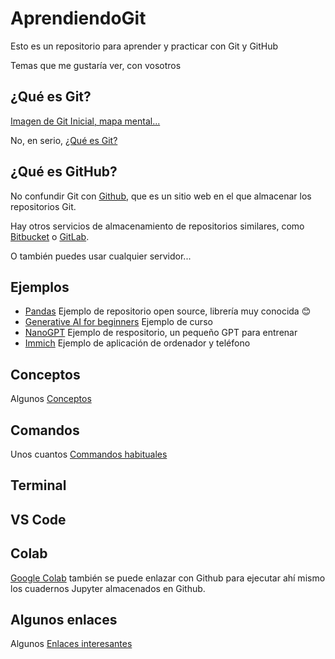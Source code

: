# AprendiendoGit

Esto es un repositorio para aprender y practicar con Git y GitHub

Temas que me gustaría ver, con vosotros

## ¿Qué es Git?

[Imagen de Git Inicial, mapa mental...](/Imgs/git_mind_map.jpg)

No, en serio, [¿Qué es Git?](./Docs/Git.md)

## ¿Qué es GitHub?

No confundir Git con [Github](https://github.com), que es un sitio web en el que almacenar los repositorios Git.

Hay otros servicios de almacenamiento de repositorios similares, como [Bitbucket](https://www.atlassian.com/software/bitbucket) o [GitLab](https://about.gitlab.com).

O también puedes usar cualquier servidor...

## Ejemplos

- [Pandas](https://github.com/pandas-dev/pandas) Ejemplo de repositorio open source, librería muy conocida 😊
- [Generative AI for beginners](https://github.com/microsoft/generative-ai-for-beginners) Ejemplo de curso
- [NanoGPT](https://github.com/karpathy/nanoGPT) Ejemplo de respositorio, un pequeño GPT para entrenar
- [Immich](https://github.com/immich-app/immich) Ejemplo de aplicación de ordenador y teléfono

## Conceptos

Algunos [Conceptos](./Docs/Conceptos.md)

## Comandos

Unos cuantos [Commandos habituales](./Docs/Comandos_habituales.md)

## Terminal

## VS Code

## Colab

[Google Colab](https://colab.research.google.com/) también se puede enlazar con Github para ejecutar ahí mismo los cuadernos Jupyter almacenados en Github.

## Algunos enlaces

Algunos [Enlaces interesantes](./Docs/Enlaces.md)
